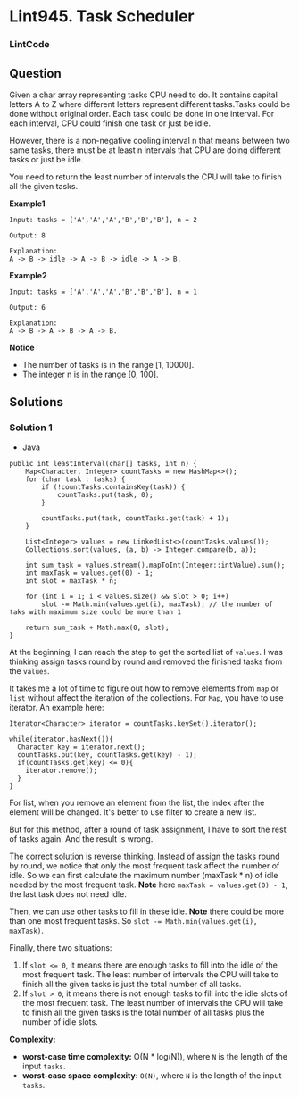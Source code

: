 # Lint945. Task Scheduler

### LintCode

## Question

Given a char array representing tasks CPU need to do. It contains capital letters A to Z where different letters represent different tasks.Tasks could be done without original order. Each task could be done in one interval. For each interval, CPU could finish one task or just be idle.

However, there is a non-negative cooling interval n that means between two same tasks, there must be at least n intervals that CPU are doing different tasks or just be idle.

You need to return the least number of intervals the CPU will take to finish all the given tasks.

**Example1**
```
Input: tasks = ['A','A','A','B','B','B'], n = 2

Output: 8

Explanation:
A -> B -> idle -> A -> B -> idle -> A -> B.
```

**Example2**
```
Input: tasks = ['A','A','A','B','B','B'], n = 1

Output: 6

Explanation:
A -> B -> A -> B -> A -> B.
```

**Notice**

* The number of tasks is in the range [1, 10000].
* The integer n is in the range [0, 100].

## Solutions

### Solution 1

* Java
```
public int leastInterval(char[] tasks, int n) {
    Map<Character, Integer> countTasks = new HashMap<>();
    for (char task : tasks) {
        if (!countTasks.containsKey(task)) {
            countTasks.put(task, 0);
        }
        
        countTasks.put(task, countTasks.get(task) + 1);
    }
    
    List<Integer> values = new LinkedList<>(countTasks.values());
    Collections.sort(values, (a, b) -> Integer.compare(b, a));
    
    int sum_task = values.stream().mapToInt(Integer::intValue).sum();
    int maxTask = values.get(0) - 1;
    int slot = maxTask * n;

    for (int i = 1; i < values.size() && slot > 0; i++)
        slot -= Math.min(values.get(i), maxTask); // the number of taks with maximum size could be more than 1
    
    return sum_task + Math.max(0, slot);
}
```

At the beginning, I can reach the step to get the sorted list of `values`. I was thinking assign tasks round by round and removed the finished tasks from the `values`. 

It takes me a lot of time to figure out how to remove elements from `map` or `list` without affect the iteration of the collections. For `Map`, you have to use iterator. An example here:

```
Iterator<Character> iterator = countTasks.keySet().iterator();
        
while(iterator.hasNext()){
  Character key = iterator.next();
  countTasks.put(key, countTasks.get(key) - 1);
  if(countTasks.get(key) <= 0){
    iterator.remove();
  }
}
```

For list, when you remove an element from the list, the index after the element will be changed. It's better to use filter to create a new list.

But for this method, after a round of task assignment, I have to sort the rest of tasks again. And the result is wrong.

The correct solution is reverse thinking. Instead of assign the tasks round by round, we notice that only the most frequent task affect the number of idle. So we can first calculate the maximum number (maxTask * n) of idle needed by the most frequent task. **Note** here `maxTask = values.get(0) - 1`, the last task does not need idle. 

Then, we can use other tasks to fill in these idle. **Note** there could be more than one most frequent tasks. So `slot -= Math.min(values.get(i), maxTask)`.

Finally, there two situations:

1. If `slot <= 0`, it means there are enough tasks to fill into the idle of the most frequent task. The least number of intervals the CPU will take to finish all the given tasks is just the total number of all tasks.
2. If `slot > 0`, it means there is not enough tasks to fill into the idle slots of the most frequent task. The least number of intervals the CPU will take to finish all the given tasks is the total number of all tasks plus the number of idle slots.

**Complexity:**

* **worst-case time complexity:** O(N * log(N)), where `N` is the length of the input `tasks`.
* **worst-case space complexity:** `O(N)`, where `N` is the length of the input `tasks`.  
